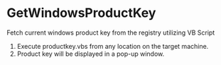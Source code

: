 # GetWindowsProductKey
Fetch current windows product key from the registry utilizing VB Script

1. Execute productkey.vbs from any location on the target machine.
2. Product key will be displayed in a pop-up window.
